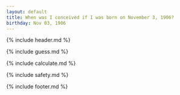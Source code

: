 ```yaml
---
layout: default
title: When was I conceived if I was born on November 3, 1906?
birthday: Nov 03, 1906
---
```


{% include header.md %}

{% include guess.md %}

{% include calculate.md %}

{% include safety.md %}

{% include footer.md %}



